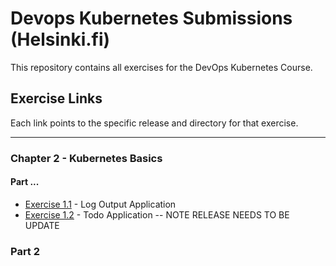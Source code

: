 # Devops Kubernetes Submissions (Helsinki.fi)

This repository contains all exercises for the DevOps Kubernetes Course.

## Exercise Links

Each link points to the specific release and directory for that exercise.

---
### Chapter 2 - Kubernetes Basics
#### Part ...
 - [Exercise 1.1](https://github.com/michaelangelovalente/devops-kubernetes-submissions/tree/1.1/Chapter-2/Part-1/e-1.01/log_output) - Log Output Application
 - [Exercise 1.2](https://github.com/michaelangelovalente/devops-kubernetes-submissions/tree/1.2/todo_app) - Todo Application -- NOTE RELEASE NEEDS TO BE UPDATE

### Part 2
<!-- - [Exercise 2.1](https://github.com/YOUR_USERNAME/kubernetes-course-exercises/releases/tag/2.1) - [Description] -->

